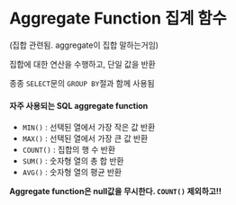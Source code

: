 # Aggregate Function 집계 함수
(집합 관련됨. aggregate이 집합 말하는거임)

집합에 대한 연산을 수행하고, 단일 값을 반환

종종 `SELECT`문의 `GROUP BY`절과 함께 사용됨

#### 자주 사용되는 SQL aggregate function
* `MIN()` : 선택된 열에서 가장 작은 값 반환
* `MAX()` : 선택된 열에서 가장 큰 값 반환
* `COUNT()` : 집합의 행 수 반환
* `SUM()` : 숫자형 열의 총 합 반환
* `AVG()` : 숫자형 열의 평균 반환

**Aggregate function은 null값을 무시한다. `COUNT()` 제외하고!!**

